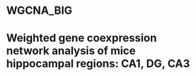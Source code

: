# WGCNA_BIG

# Weighted gene coexpression network analysis of mice hippocampal regions: CA1, DG, CA3
